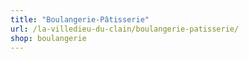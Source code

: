 ```yaml
---
title: "Boulangerie-Pâtisserie"
url: /la-villedieu-du-clain/boulangerie-patisserie/
shop: boulangerie
---
```

